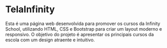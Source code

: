 # TelaInfinity
Esta é uma página web desenvolvida para promover os cursos da Infinity School, utilizando HTML, CSS e Bootstrap para criar um layout moderno e responsivo. O objetivo do projeto é apresentar os principais cursos da escola com um design atraente e intuitivo.
